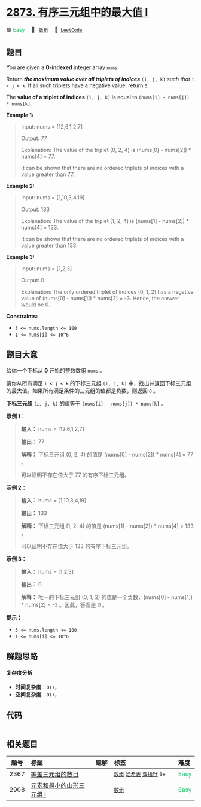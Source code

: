 # [2873. 有序三元组中的最大值 I](https://leetcode.com/problems/maximum-value-of-an-ordered-triplet-i)

🟢 <font color=#15bd66>Easy</font>&emsp; 🔖&ensp; [`数组`](/leetcode/outline/tag/array.md)&emsp; 🔗&ensp;[`LeetCode`](https://leetcode.com/problems/maximum-value-of-an-ordered-triplet-i)


## 题目

You are given a **0-indexed** integer array `nums`.

Return _**the maximum value over all triplets of indices**_ `(i, j, k)` _such
that_ `i < j < k`. If all such triplets have a negative value, return `0`.

The **value of a triplet of indices** `(i, j, k)` is equal to `(nums[i] -
nums[j]) * nums[k]`.



**Example 1:**

> Input: nums = [12,6,1,2,7]
> 
> Output: 77
> 
> Explanation: The value of the triplet (0, 2, 4) is (nums[0] - nums[2]) * nums[4] = 77.
> 
> It can be shown that there are no ordered triplets of indices with a value greater than 77. 

**Example 2:**

> Input: nums = [1,10,3,4,19]
> 
> Output: 133
> 
> Explanation: The value of the triplet (1, 2, 4) is (nums[1] - nums[2]) * nums[4] = 133.
> 
> It can be shown that there are no ordered triplets of indices with a value greater than 133.

**Example 3:**

> Input: nums = [1,2,3]
> 
> Output: 0
> 
> Explanation: The only ordered triplet of indices (0, 1, 2) has a negative value of (nums[0] - nums[1]) * nums[2] = -3. Hence, the answer would be 0.

**Constraints:**

  * `3 <= nums.length <= 100`
  * `1 <= nums[i] <= 10^6`


## 题目大意

给你一个下标从 **0** 开始的整数数组 `nums` 。

请你从所有满足 `i < j < k` 的下标三元组 `(i, j, k)` 中，找出并返回下标三元组的最大值。如果所有满足条件的三元组的值都是负数，则返回
`0` 。

**下标三元组** `(i, j, k)` 的值等于 `(nums[i] - nums[j]) * nums[k]` 。



**示例 1：**

> 
> 
> 
> 
> 
> **输入：** nums = [12,6,1,2,7]
> 
> **输出：** 77
> 
> **解释：** 下标三元组 (0, 2, 4) 的值是 (nums[0] - nums[2]) * nums[4] = 77 。
> 
> 可以证明不存在值大于 77 的有序下标三元组。
> 
> 

**示例 2：**

> 
> 
> 
> 
> 
> **输入：** nums = [1,10,3,4,19]
> 
> **输出：** 133
> 
> **解释：** 下标三元组 (1, 2, 4) 的值是 (nums[1] - nums[2]) * nums[4] = 133 。
> 
> 可以证明不存在值大于 133 的有序下标三元组。 
> 
> 

**示例 3：**

> 
> 
> 
> 
> 
> **输入：** nums = [1,2,3]
> 
> **输出：** 0
> 
> **解释：** 唯一的下标三元组 (0, 1, 2) 的值是一个负数，(nums[0] - nums[1]) * nums[2] = -3 。因此，答案是 0 。
> 
> 



**提示：**

  * `3 <= nums.length <= 100`
  * `1 <= nums[i] <= 10^6`


## 解题思路

#### 复杂度分析

- **时间复杂度**：`O()`，
- **空间复杂度**：`O()`，

## 代码

```javascript

```

## 相关题目

<!-- prettier-ignore -->
| 题号 | 标题 | 题解 | 标签 | 难度 |
| :------: | :------ | :------: | :------ | :------ |
| 2367 | [等差三元组的数目](https://leetcode.com/problems/number-of-arithmetic-triplets) |  |  [`数组`](/leetcode/outline/tag/array.md) [`哈希表`](/leetcode/outline/tag/hash-table.md) [`双指针`](/leetcode/outline/tag/two-pointers.md) `1+` | <font color=#15bd66>Easy</font> |
| 2908 | [元素和最小的山形三元组 I](https://leetcode.com/problems/minimum-sum-of-mountain-triplets-i) |  |  [`数组`](/leetcode/outline/tag/array.md) | <font color=#15bd66>Easy</font> |

<style>
.blue {
    background-color: #096dd9;
    padding: 0.25rem 0.5rem;
    margin: 0;
    font-size: 0.85em;
    border-radius: 3px;
    color: white;
    font-weight: 500;
}
table th:first-of-type { width: 10%; }
table th:nth-of-type(2) { width: 35%; }
table th:nth-of-type(3) { width: 10%; }
table th:nth-of-type(4) { width: 35%; }
table th:nth-of-type(5) { width: 10%; }
</style>
